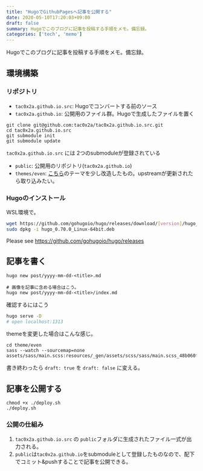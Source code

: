 ```yaml
---
title: "HugoでGithubPagesへ記事を公開する"
date: 2020-05-10T17:20:03+09:00
draft: false
summary: Hugoでこのブログに記事を投稿する手順をメモ。備忘録。
categories: ['tech', 'memo']
---
```


Hugoでこのブログに記事を投稿する手順をメモ。備忘録。

## 環境構築
### リポジトリ

+ `tac0x2a.github.io.src`: Hugoでコンバートする前のソース
+ `tac0x2a.github.io`: 公開用のファイル群。Hugoで生成したファイルを置く

```
git clone git@github.com:tac0x2a/tac0x2a.github.io.src.git
cd tac0x2a.github.io.src
git submodule init
git submodule update
```

`tac0x2a.github.io.src` には 2つのsubmoduleが登録されている

+ `public`: 公開用のリポジトリ(`tac0x2a.github.io`)
+ `themes/even`: [こちら](https://themes.gohugo.io/hugo-theme-even/)のテーマを少し改造したもの。upstreamが更新されたら取り込みたい。


### Hugoのインストール
WSL環境で。

```sh
wget https://github.com/gohugoio/hugo/releases/download/[version]/hugo_[version]_Linux-64bit.deb
sudo dpkg -i hugo_0.70.0_Linux-64bit.deb
```

Please see https://github.com/gohugoio/hugo/releases


## 記事を書く
```shell
hugo new post/yyyy-mm-dd-<title>.md

# 画像を記事に含める場合はこう。
hugo new post/yyyy-mm-dd-<title>/index.md
```

確認するにはこう
```sh
hugo serve -D
# open localhost:1313

```

themeを変更した場合はこんな感じ。
```
cd theme/even
sass --watch --sourcemap=none assets/sass/main.scss:resources/_gen/assets/scss/sass/main.scss_48b060fe05b0a273d182ef83c0605941.content
```

書き終わったら `draft: true` を `draft: false` に変える。


## 記事を公開する
```
chmod +x ./deploy.sh
./deploy.sh
```

### 公開の仕組み

1. `tac0x2a.github.io.src` の `public`フォルダに生成されたファイル一式が出力される。
2. `public`は`tac0x2a.github.io`をsubmoduleとして登録したものなので、配下でコミット&pushすることで記事を公開できる。

